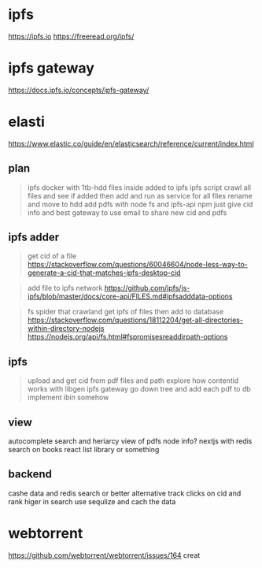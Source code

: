 # ipfs
https://ipfs.io
https://freeread.org/ipfs/

# ipfs gateway
https://docs.ipfs.io/concepts/ipfs-gateway/

# elasti
https://www.elastic.co/guide/en/elasticsearch/reference/current/index.html

## plan
> ipfs docker with  1tb-hdd files inside added to ipfs
> ipfs script crawl all files and see if added then add and run as service for all files rename and move to hdd
> add pdfs with node fs and ipfs-api npm
> just give cid info and best gateway to use
> email to share new cid and pdfs

## ipfs adder
> get cid of a file
> https://stackoverflow.com/questions/60046604/node-less-way-to-generate-a-cid-that-matches-ipfs-desktop-cid

> add file to ipfs network
> https://github.com/ipfs/js-ipfs/blob/master/docs/core-api/FILES.md#ipfsadddata-options

> fs spider that crawland get ipfs of files then add to database
> https://stackoverflow.com/questions/18112204/get-all-directories-within-directory-nodejs
> https://nodejs.org/api/fs.html#fspromisesreaddirpath-options

## ipfs
> upload and get cid from pdf files and path
> explore how contentid works with libgen ipfs gateway
> go down tree and add each pdf to db
> implement ibin somehow

## view
autocomplete search and heriarcy view of pdfs
node info?
nextjs with redis search on books 
react list library or something

## backend
cashe data and redis search or better alternative
track clicks on cid and rank higer in search
use sequlize and cach the data

# webtorrent 
https://github.com/webtorrent/webtorrent/issues/164
creat